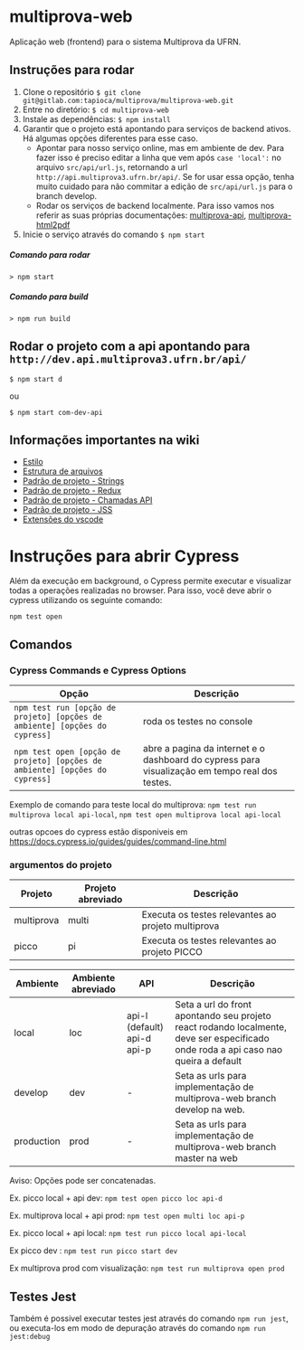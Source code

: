 # multiprova-web

Aplicação web (frontend) para o sistema Multiprova da UFRN.

## Instruções para rodar

1.  Clone o repositório `$ git clone git@gitlab.com:tapioca/multiprova/multiprova-web.git`
2.  Entre no diretório: `$ cd multiprova-web`
3.  Instale as dependências: `$ npm install`
4.  Garantir que o projeto está apontando para serviços de backend ativos. Há algumas opções diferentes para esse caso.
    - Apontar para nosso serviço online, mas em ambiente de dev. Para fazer isso é preciso editar a linha que vem após `case 'local':` no arquivo `src/api/url.js`, retornando a url `http://api.multiprova3.ufrn.br/api/`. Se for usar essa opção, tenha muito cuidado para não commitar a edição de `src/api/url.js` para o branch develop.
    - Rodar os serviços de backend localmente. Para isso vamos nos referir as suas próprias documentações: [multiprova-api](https://gitlab.com/tapioca/multiprova/multiprova3/wikis/readme-multiprova-api), [multiprova-html2pdf](https://gitlab.com/tapioca/multiprova/multiprova3/wikis/readme-multiprova-html2pdf)
5.  Inicie o serviço através do comando `$ npm start`

##### Comando para rodar

```
> npm start
```

##### Comando para build

```
> npm run build
```

## Rodar o projeto com a api apontando para `http://dev.api.multiprova3.ufrn.br/api/`

`$ npm start d`

ou

`$ npm start com-dev-api`

## Informações importantes na wiki

- [Estilo](https://gitlab.com/tapioca/multiprova/multiprova3/wikis/estilo)
- [Estrutura de arquivos](https://gitlab.com/tapioca/multiprova/multiprova3/wikis/estrutura-de-arquivos)
- [Padrão de projeto - Strings](https://gitlab.com/tapioca/multiprova/multiprova3/wikis/strings)
- [Padrão de projeto - Redux](https://gitlab.com/tapioca/multiprova/multiprova3/wikis/redux)
- [Padrão de projeto - Chamadas API](https://gitlab.com/tapioca/multiprova/multiprova3/wikis/chamadas-api)
- [Padrão de projeto - JSS](https://gitlab.com/tapioca/multiprova/multiprova3/wikis/jss)
- [Extensões do vscode](https://gitlab.com/tapioca/multiprova/multiprova3/wikis/extensões-do-vscode)

# Instruções para abrir Cypress

Além da execução em background, o Cypress permite executar e visualizar todas a operações realizadas no browser. Para isso, você deve abrir o cypress utilizando os seguinte comando:

`npm test open`

## Comandos

### Cypress Commands e Cypress Options

| Opção                                                                       | Descrição                                                                                      |
| --------------------------------------------------------------------------- | ---------------------------------------------------------------------------------------------- |
| `npm test run [opção de projeto] [opções de ambiente] [opções do cypress]`  | roda os testes no console                                                                      |
| `npm test open [opção de projeto] [opções de ambiente] [opções do cypress]` | abre a pagina da internet e o dashboard do cypress para visualização em tempo real dos testes. |

Exemplo de comando para teste local do multiprova: `npm test run multiprova local api-local`, `npm test open multiprova local api-local`

outras opcoes do cypress estão disponiveis em https://docs.cypress.io/guides/guides/command-line.html

### argumentos do projeto

| Projeto    | Projeto abreviado | Descrição                                          |
| ---------- | ----------------- | -------------------------------------------------- |
| multiprova | multi             | Executa os testes relevantes ao projeto multiprova |
| picco      | pi                | Executa os testes relevantes ao projeto PICCO      |

| Ambiente   | Ambiente abreviado | API                                   | Descrição                                                                                                                           |
| ---------- | ------------------ | ------------------------------------- | ----------------------------------------------------------------------------------------------------------------------------------- |
| local      | loc                | api-l (default) <br> api-d <br> api-p | Seta a url do front apontando seu projeto react rodando localmente, deve ser especificado onde roda a api caso nao queira a default |
| develop    | dev                | -                                     | Seta as urls para implementação de multiprova-web branch develop na web.                                                            |
| production | prod               | -                                     | Seta as urls para implementação de multiprova-web branch master na web                                                              |

Aviso: Opções pode ser concatenadas.

Ex. picco local + api dev: `npm test open picco loc api-d`

Ex. multiprova local + api prod: `npm test open multi loc api-p`

Ex. picco local + api local: `npm test run picco local api-local`

Ex picco dev : `npm test run picco start dev`

Ex multiprova prod com visualização: `npm test run multiprova open prod`

## Testes Jest

Também é possivel executar testes jest através do comando `npm run jest`, ou executa-los em modo de depuração através do comando `npm run jest:debug`
